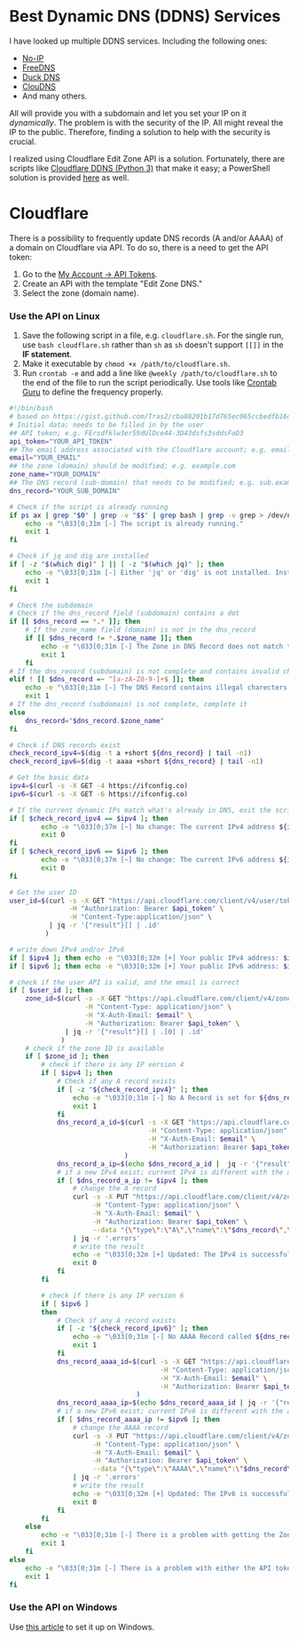 # Best Dynamic DNS (DDNS) Services
I have looked up multiple DDNS services. Including the following ones:
- [No-IP](https://my.noip.com/)
- [FreeDNS](https://freedns.afraid.org/)
- [Duck DNS](https://www.duckdns.org/)
- [ClouDNS](https://www.cloudns.net/dynamic-dns/)
- And many others.


All will provide you with a subdomain and let you set your IP on it *dynamically*. The problem is with the security of the IP. All might reveal the IP to the public. Therefore, finding a solution to help with the security is crucial.

I realized using Cloudflare Edit Zone API is a solution. Fortunately, there are scripts like [Cloudflare DDNS (Python 3)](https://github.com/timothymiller/cloudflare-ddns) that make it easy; a PowerShell solution is provided [here](https://adamtheautomator.com/cloudflare-dynamic-dns/) as well.

# Cloudflare
There is a possibility to frequently update DNS records (A and/or AAAA) of a domain on Cloudflare via API.
To do so, there is a need to get the API token:
1. Go to the [My Account -> API Tokens](https://dash.cloudflare.com/profile/api-tokens).
2. Create an API with the template "Edit Zone DNS."
3. Select the zone (domain name).

### Use the API on Linux
1. Save the following script in a file, e.g. `cloudflare.sh`. For the single run, use `bash cloudflare.sh` rather than `sh` as `sh` doesn't support `[[]]` in the **IF statement**. 
2. Make it executable by `chmod +x /path/to/cloudflare.sh`.
3. Run `crontab -e` and add a line like `@weekly /path/to/cloudflare.sh` to the end of the file to run the script periodically. Use tools like [Crontab Guru](https://crontab.guru/) to define the frequency properly.
```bash
#!/bin/bash
# based on https://gist.github.com/Tras2/cba88201b17d765ec065ccbedfb16d9a
# Initial data; needs to be filled in by the user
## API token; e.g. FErsdfklw3er59dUlDce44-3D43dsfs3sddsFoD3
api_token="YOUR_API_TOKEN"
## The email address associated with the Cloudflare account; e.g. email@gmail.com
email="YOUR_EMAIL"
## the zone (domain) should be modified; e.g. example.com
zone_name="YOUR_DOMAIN"
## The DNS record (sub-domain) that needs to be modified; e.g. sub.example.com
dns_record="YOUR_SUB_DOMAIN"

# Check if the script is already running
if ps ax | grep "$0" | grep -v "$$" | grep bash | grep -v grep > /dev/null; then
    echo -e "\033[0;31m [-] The script is already running."
    exit 1
fi

# Check if jq and dig are installed
if [ -z "$(which dig)" ] || [ -z "$(which jq)" ]; then
    echo -e "\033[0;31m [-] Either 'jq' or 'dig' is not installed. Install them by 'sudo apt install jq dnsutils'."
    exit 1
fi

# Check the subdomain
# Check if the dns_record field (subdomain) contains a dot
if [[ $dns_record == *.* ]]; then
    # If the zone_name field (domain) is not in the dns_record
    if [[ $dns_record != *.$zone_name ]]; then
        echo -e "\033[0;31m [-] The Zone in DNS Record does not match the defined Zone; check it and try again."
        exit 1
    fi
# If the dns_record (subdomain) is not complete and contains invalid characters
elif ! [[ $dns_record =~ ^[a-zA-Z0-9-]+$ ]]; then
    echo -e "\033[0;31m [-] The DNS Record contains illegal charecters, i.e., @, %, *, _, etc.; fix it and run the script again."
    exit 1
# If the dns_record (subdomain) is not complete, complete it
else
    dns_record="$dns_record.$zone_name"
fi

# Check if DNS records exist
check_record_ipv4=$(dig -t a +short ${dns_record} | tail -n1)
check_record_ipv6=$(dig -t aaaa +short ${dns_record} | tail -n1)

# Get the basic data
ipv4=$(curl -s -X GET -4 https://ifconfig.co)
ipv6=$(curl -s -X GET -6 https://ifconfig.co)

# If the current dynamic IPs match what's already in DNS, exit the script; read more: https://github.com/namnamir/configurations-and-security-hardening/issues/9
if [ $check_record_ipv4 == $ipv4 ]; then
        echo -e "\033[0;37m [~] No change: The current IPv4 address ${ipv4} matches the existing DNS records ${check_record_ipv4}."
        exit 0
fi
if [ $check_record_ipv6 == $ipv6 ]; then
        echo -e "\033[0;37m [~] No change: The current IPv6 address ${ipv6} matches the existing DNS records ${check_record_ipv6}."
        exit 0
fi

# Get the user ID
user_id=$(curl -s -X GET "https://api.cloudflare.com/client/v4/user/tokens/verify" \
               -H "Authorization: Bearer $api_token" \
               -H "Content-Type:application/json" \
          | jq -r '{"result"}[] | .id'
         )

# write down IPv4 and/or IPv6
if [ $ipv4 ]; then echo -e "\033[0;32m [+] Your public IPv4 address: $ipv4"; else echo -e "\033[0;33m [!] Unable to get any public IPv4 address."; fi
if [ $ipv6 ]; then echo -e "\033[0;32m [+] Your public IPv6 address: $ipv6"; else echo -e "\033[0;33m [!] Unable to get any public IPv6 address."; fi

# check if the user API is valid, and the email is correct
if [ $user_id ]; then
    zone_id=$(curl -s -X GET "https://api.cloudflare.com/client/v4/zones?name=$zone_name&status=active" \
                   -H "Content-Type: application/json" \
                   -H "X-Auth-Email: $email" \
                   -H "Authorization: Bearer $api_token" \
              | jq -r '{"result"}[] | .[0] | .id'
             )
    # check if the zone ID is available
    if [ $zone_id ]; then
        # check if there is any IP version 4
        if [ $ipv4 ]; then
            # Check if any A record exists
            if [ -z "${check_record_ipv4}" ]; then
                echo -e "\033[0;31m [-] No A Record is set for ${dns_record}. This should be created first!"
                exit 1
            fi
            dns_record_a_id=$(curl -s -X GET "https://api.cloudflare.com/client/v4/zones/$zone_id/dns_records?type=A&name=$dns_record"  \
                                   -H "Content-Type: application/json" \
                                   -H "X-Auth-Email: $email" \
                                   -H "Authorization: Bearer $api_token"
                             )
            dns_record_a_ip=$(echo $dns_record_a_id |  jq -r '{"result"}[] | .[0] | .content')
            # if a new IPv4 exist; current IPv4 is different with the actual IPv4
            if [ $dns_record_a_ip != $ipv4 ]; then
                # change the A record
                curl -s -X PUT "https://api.cloudflare.com/client/v4/zones/$zone_id/dns_records/$(echo $dns_record_a_id | jq -r '{"result"}[] | .[0] | .id')" \
                     -H "Content-Type: application/json" \
                     -H "X-Auth-Email: $email" \
                     -H "Authorization: Bearer $api_token" \
                     --data "{\"type\":\"A\",\"name\":\"$dns_record\",\"content\":\"$ipv4\",\"ttl\":1,\"proxied\":false}" \
                | jq -r '.errors'
                # write the result
                echo -e "\033[0;32m [+] Updated: The IPv4 is successfully set on Cloudflare as the A Record with the value of $ipv4."
                exit 0
            fi
        fi

        # check if there is any IP version 6
        if [ $ipv6 ]
        then
            # Check if any A record exists
            if [ -z "${check_record_ipv6}" ]; then
                echo -e "\033[0;31m [-] No AAAA Record called ${dns_record}. This must be created first!"
                exit 1
            fi
            dns_record_aaaa_id=$(curl -s -X GET "https://api.cloudflare.com/client/v4/zones/$zone_id/dns_records?type=AAAA&name=$dns_record"  \
                                      -H "Content-Type: application/json" \
                                      -H "X-Auth-Email: $email" \
                                      -H "Authorization: Bearer $api_token"
                                )
            dns_record_aaaa_ip=$(echo $dns_record_aaaa_id | jq -r '{"result"}[] | .[0] | .content')
            # if a new IPv6 exist; current IPv6 is different with the actual IPv6
            if [ $dns_record_aaaa_ip != $ipv6 ]; then
                # change the AAAA record
                curl -s -X PUT "https://api.cloudflare.com/client/v4/zones/$zone_id/dns_records/$(echo $dns_record_aaaa_id | jq -r '{"result"}[] | .[0] | .id')" \
                     -H "Content-Type: application/json" \
                     -H "X-Auth-Email: $email" \
                     -H "Authorization: Bearer $api_token" \
                     --data "{\"type\":\"AAAA\",\"name\":\"$dns_record\",\"content\":\"$ipv6\",\"ttl\":1,\"proxied\":false}" \
                | jq -r '.errors'
                # write the result
                echo -e "\033[0;32m [+] Updated: The IPv6 is successfully set on Cloudflare as the AAAA Record with the value of $ipv6."
                exit 0
            fi
        fi
    else
        echo -e "\033[0;31m [-] There is a problem with getting the Zone ID (sub-domain) or the email address (username). Check them and try again."
        exit 1
    fi
else
    echo -e "\033[0;31m [-] There is a problem with either the API token. Check it and try again."
    exit 1
fi
```

### Use the API on Windows
Use [this article](https://adamtheautomator.com/cloudflare-dynamic-dns/) to set it up on Windows.
